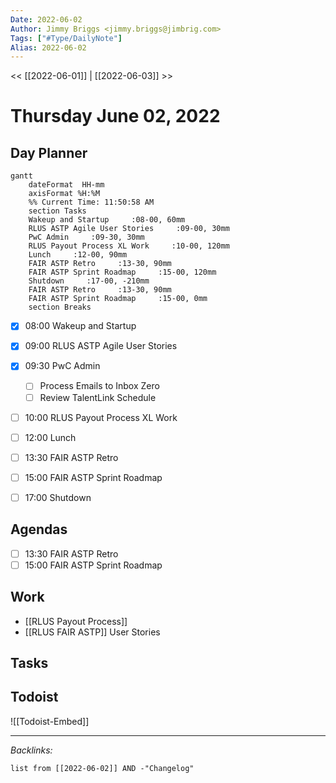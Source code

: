 ```yaml
---
Date: 2022-06-02
Author: Jimmy Briggs <jimmy.briggs@jimbrig.com>
Tags: ["#Type/DailyNote"]
Alias: 2022-06-02
---
```


<< [[2022-06-01]] | [[2022-06-03]] >>

# Thursday June 02, 2022

## Day Planner
```mermaid
gantt
    dateFormat  HH-mm
    axisFormat %H:%M
    %% Current Time: 11:50:58 AM
    section Tasks
    Wakeup and Startup     :08-00, 60mm
    RLUS ASTP Agile User Stories     :09-00, 30mm
    PwC Admin     :09-30, 30mm
    RLUS Payout Process XL Work     :10-00, 120mm
    Lunch     :12-00, 90mm
    FAIR ASTP Retro     :13-30, 90mm
    FAIR ASTP Sprint Roadmap     :15-00, 120mm
    Shutdown     :17-00, -210mm
    FAIR ASTP Retro     :13-30, 90mm
    FAIR ASTP Sprint Roadmap     :15-00, 0mm
    section Breaks

```

- [x] 08:00 Wakeup and Startup
- [x] 09:00 RLUS ASTP Agile User Stories
- [x] 09:30 PwC Admin
	- [ ]  Process Emails to Inbox Zero
	- [ ]  Review TalentLink Schedule
- [ ] 10:00 RLUS Payout Process XL Work
- [ ] 12:00 Lunch
- [ ] 13:30 FAIR ASTP Retro
- [ ] 15:00 FAIR ASTP Sprint Roadmap
- [ ] 17:00 Shutdown


## Agendas

- [ ] 13:30 FAIR ASTP Retro
- [ ] 15:00 FAIR ASTP Sprint Roadmap

## Work

- [[RLUS Payout Process]]
- [[RLUS FAIR ASTP]] User Stories



## Tasks

## Todoist

![[Todoist-Embed]]

***

*Backlinks:*

```dataview
list from [[2022-06-02]] AND -"Changelog"
```